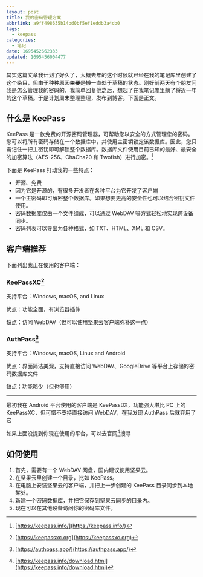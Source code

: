 ```yaml
---
layout: post
title: 我的密码管理方案
abbrlink: a9ff498635b14bd0bf5ef1eddb3a4cb0
tags:
  - keepass
categories:
  - 笔记
date: 1695452662333
updated: 1695456004477
---
```

其实这篇文章我计划了好久了，大概去年的这个时候就已经在我的笔记库里创建了这个条目，但由于种种原因~~主要是懒~~一直处于草稿的状态。刚好前两天有个朋友问我是怎么管理我的密码的，我简单回复他之后，想起了在我笔记库里躺了将近一年的这个草稿。于是计划周末整理整理，发布到博客。下面是正文。

## 什么是 KeePass

KeePass 是一款免费的开源密码管理器，可帮助您以安全的方式管理您的密码。您可以将所有密码存储在一个数据库中，并使用主密钥锁定该数据库。因此，您只需记住一把主密钥即可解锁整个数据库。数据库文件使用目前已知的最好、最安全的加密算法（AES-256、ChaCha20 和 Twofish）进行加密。[^1]

下面是 KeePass 打动我的一些特点：

* 开源、免费
* 因为它是开源的，有很多开发者在各种平台为它开发了客户端
* 一个主密码即可解密整个数据库。如果想要更高的安全性也可以结合密钥文件使用。
* 密码数据库仅由一个文件组成，可以通过 WebDAV 等方式轻松地实现跨设备同步。
* 密码列表可以导出为各种格式，如 TXT、HTML、XML 和 CSV。

## 客户端推荐

下面列出我正在使用的客户端：

### KeePassXC[^3]

支持平台：Windows, macOS, and Linux

优点：功能全面，有浏览器插件

缺点：访问 WebDAV（但可以使用坚果云客户端弥补这一点）

### AuthPass[^4]

支持平台：Windows, macOS, Linux and Android

优点：界面简洁美观，支持直接访问 WebDAV、GoogleDrive 等平台上存储的密码数据库文件

缺点：功能略少（但也够用）

---

最初我在 Android 平台使用的客户端是 KeePassDX，功能强大堪比 PC 上的 KeePassXC，但可惜不支持直接访问 WebDAV，在我发现 AuthPass 后就弃用了它

如果上面没提到你现在使用的平台，可以去官网[^2]搜寻

## 如何使用

1. 首先，需要有一个 WebDAV 网盘，国内建议使用坚果云。
2. 在坚果云里创建一个目录，比如 KeePass。
3. 在电脑上安装坚果云的客户端，并把上一步创建的 KeePass 目录同步到本地某处。
4. 新建一个密码数据库，并把它保存到坚果云同步的目录内。
5. 现在可以在其他设备访问你的密码库文件。

[^1]: [https://keepass.info/](https://keepass.info/)


[^2]: [https://keepass.info/download.html](https://keepass.info/download.html)


[^3]: [https://keepassxc.org](https://keepassxc.org)


[^4]: [https://authpass.app/](https://authpass.app/)
